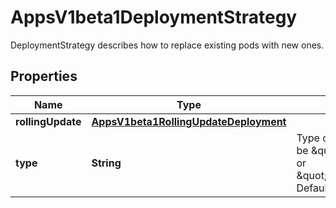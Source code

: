 

# AppsV1beta1DeploymentStrategy

DeploymentStrategy describes how to replace existing pods with new ones.
## Properties

Name | Type | Description | Notes
------------ | ------------- | ------------- | -------------
**rollingUpdate** | [**AppsV1beta1RollingUpdateDeployment**](AppsV1beta1RollingUpdateDeployment.md) |  |  [optional]
**type** | **String** | Type of deployment. Can be \&quot;Recreate\&quot; or \&quot;RollingUpdate\&quot;. Default is RollingUpdate. |  [optional]



